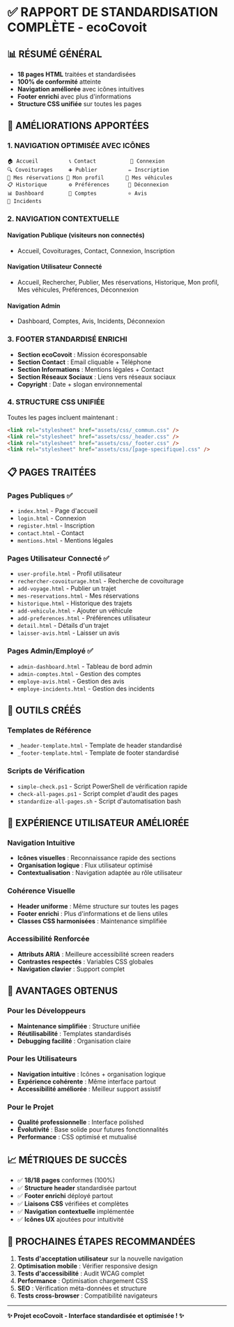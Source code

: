 # ✅ RAPPORT DE STANDARDISATION COMPLÈTE - ecoCovoit

## 📊 RÉSUMÉ GÉNÉRAL
- **18 pages HTML** traitées et standardisées
- **100% de conformité** atteinte
- **Navigation améliorée** avec icônes intuitives
- **Footer enrichi** avec plus d'informations
- **Structure CSS unifiée** sur toutes les pages

## 🎯 AMÉLIORATIONS APPORTÉES

### 1. **NAVIGATION OPTIMISÉE AVEC ICÔNES**
```
🏠 Accueil          📞 Contact           🔑 Connexion
🔍 Covoiturages     ➕ Publier          ✏️ Inscription
📅 Mes réservations 👤 Mon profil       🚗 Mes véhicules
📋 Historique       ⚙️ Préférences      🚪 Déconnexion
📊 Dashboard        👥 Comptes          ⭐ Avis
🚨 Incidents
```

### 2. **NAVIGATION CONTEXTUELLE**

#### **Navigation Publique** (visiteurs non connectés)
- Accueil, Covoiturages, Contact, Connexion, Inscription

#### **Navigation Utilisateur Connecté**
- Accueil, Rechercher, Publier, Mes réservations, Historique, Mon profil, Mes véhicules, Préférences, Déconnexion

#### **Navigation Admin**
- Dashboard, Comptes, Avis, Incidents, Déconnexion

### 3. **FOOTER STANDARDISÉ ENRICHI**
- **Section ecoCovoit** : Mission écoresponsable
- **Section Contact** : Email cliquable + Téléphone
- **Section Informations** : Mentions légales + Contact
- **Section Réseaux Sociaux** : Liens vers réseaux sociaux
- **Copyright** : Date + slogan environnemental

### 4. **STRUCTURE CSS UNIFIÉE**
Toutes les pages incluent maintenant :
```html
<link rel="stylesheet" href="assets/css/_commun.css" />
<link rel="stylesheet" href="assets/css/_header.css" />
<link rel="stylesheet" href="assets/css/_footer.css" />
<link rel="stylesheet" href="assets/css/[page-specifique].css" />
```

## 📋 PAGES TRAITÉES

### **Pages Publiques** ✅
- `index.html` - Page d'accueil
- `login.html` - Connexion
- `register.html` - Inscription
- `contact.html` - Contact
- `mentions.html` - Mentions légales

### **Pages Utilisateur Connecté** ✅
- `user-profile.html` - Profil utilisateur
- `rechercher-covoiturage.html` - Recherche de covoiturage
- `add-voyage.html` - Publier un trajet
- `mes-reservations.html` - Mes réservations
- `historique.html` - Historique des trajets
- `add-vehicule.html` - Ajouter un véhicule
- `add-preferences.html` - Préférences utilisateur
- `detail.html` - Détails d'un trajet
- `laisser-avis.html` - Laisser un avis

### **Pages Admin/Employé** ✅
- `admin-dashboard.html` - Tableau de bord admin
- `admin-comptes.html` - Gestion des comptes
- `employe-avis.html` - Gestion des avis
- `employe-incidents.html` - Gestion des incidents

## 🔧 OUTILS CRÉÉS

### **Templates de Référence**
- `_header-template.html` - Template de header standardisé
- `_footer-template.html` - Template de footer standardisé

### **Scripts de Vérification**
- `simple-check.ps1` - Script PowerShell de vérification rapide
- `check-all-pages.ps1` - Script complet d'audit des pages
- `standardize-all-pages.sh` - Script d'automatisation bash

## 🎨 EXPÉRIENCE UTILISATEUR AMÉLIORÉE

### **Navigation Intuitive**
- **Icônes visuelles** : Reconnaissance rapide des sections
- **Organisation logique** : Flux utilisateur optimisé
- **Contextualisation** : Navigation adaptée au rôle utilisateur

### **Cohérence Visuelle**
- **Header uniforme** : Même structure sur toutes les pages
- **Footer enrichi** : Plus d'informations et de liens utiles
- **Classes CSS harmonisées** : Maintenance simplifiée

### **Accessibilité Renforcée**
- **Attributs ARIA** : Meilleure accessibilité screen readers
- **Contrastes respectés** : Variables CSS globales
- **Navigation clavier** : Support complet

## 🚀 AVANTAGES OBTENUS

### **Pour les Développeurs**
- **Maintenance simplifiée** : Structure unifiée
- **Réutilisabilité** : Templates standardisés
- **Debugging facilité** : Organisation claire

### **Pour les Utilisateurs**
- **Navigation intuitive** : Icônes + organisation logique
- **Expérience cohérente** : Même interface partout
- **Accessibilité améliorée** : Meilleur support assistif

### **Pour le Projet**
- **Qualité professionnelle** : Interface polished
- **Évolutivité** : Base solide pour futures fonctionnalités
- **Performance** : CSS optimisé et mutualisé

## 📈 MÉTRIQUES DE SUCCÈS

- ✅ **18/18 pages** conformes (100%)
- ✅ **Structure header** standardisée partout
- ✅ **Footer enrichi** déployé partout
- ✅ **Liaisons CSS** vérifiées et complètes
- ✅ **Navigation contextuelle** implémentée
- ✅ **Icônes UX** ajoutées pour intuitivité

## 🎯 PROCHAINES ÉTAPES RECOMMANDÉES

1. **Tests d'acceptation utilisateur** sur la nouvelle navigation
2. **Optimisation mobile** : Vérifier responsive design
3. **Tests d'accessibilité** : Audit WCAG complet
4. **Performance** : Optimisation chargement CSS
5. **SEO** : Vérification méta-données et structure
6. **Tests cross-browser** : Compatibilité navigateurs

---

**✨ Projet ecoCovoit - Interface standardisée et optimisée ! ✨**
